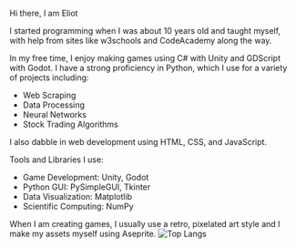 Hi there, I am Eliot

I started programming when I was about 10 years old and taught myself, with help from sites like w3schools and CodeAcademy along the way.

In my free time, I enjoy making games using C# with Unity and GDScript with Godot. I have a strong proficiency in Python, which I use for a variety of projects including:
- Web Scraping 
- Data Processing 
- Neural Networks 
- Stock Trading Algorithms 

I also dabble in web development using HTML, CSS, and JavaScript.

Tools and Libraries I use:

- Game Development: Unity, Godot 
- Python GUI: PySimpleGUI, Tkinter 
- Data Visualization: Matplotlib 
- Scientific Computing: NumPy 

When I am creating games, I usually use a retro, pixelated art style and I make my assets myself using Aseprite.
![Top Langs](https://github-readme-stats.vercel.app/api/top-langs/?username=FrodoB4884)
